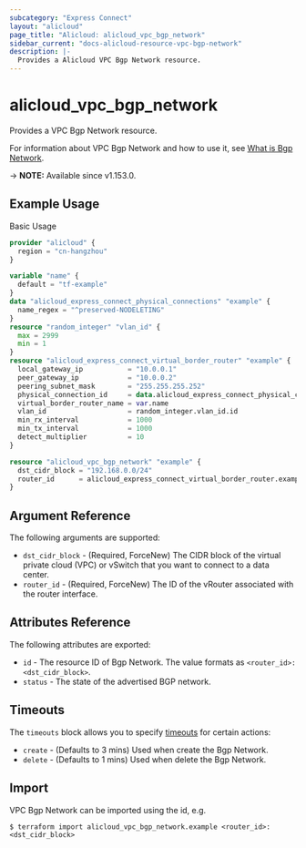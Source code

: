 ```yaml
---
subcategory: "Express Connect"
layout: "alicloud"
page_title: "Alicloud: alicloud_vpc_bgp_network"
sidebar_current: "docs-alicloud-resource-vpc-bgp-network"
description: |-
  Provides a Alicloud VPC Bgp Network resource.
---
```


# alicloud_vpc_bgp_network

Provides a VPC Bgp Network resource.

For information about VPC Bgp Network and how to use it, see [What is Bgp Network](https://www.alibabacloud.com/help/en/doc-detail/91267.html).

-> **NOTE:** Available since v1.153.0.

## Example Usage

Basic Usage

```terraform
provider "alicloud" {
  region = "cn-hangzhou"
}

variable "name" {
  default = "tf-example"
}
data "alicloud_express_connect_physical_connections" "example" {
  name_regex = "^preserved-NODELETING"
}
resource "random_integer" "vlan_id" {
  max = 2999
  min = 1
}
resource "alicloud_express_connect_virtual_border_router" "example" {
  local_gateway_ip           = "10.0.0.1"
  peer_gateway_ip            = "10.0.0.2"
  peering_subnet_mask        = "255.255.255.252"
  physical_connection_id     = data.alicloud_express_connect_physical_connections.example.connections.0.id
  virtual_border_router_name = var.name
  vlan_id                    = random_integer.vlan_id.id
  min_rx_interval            = 1000
  min_tx_interval            = 1000
  detect_multiplier          = 10
}

resource "alicloud_vpc_bgp_network" "example" {
  dst_cidr_block = "192.168.0.0/24"
  router_id      = alicloud_express_connect_virtual_border_router.example.id
}
```

## Argument Reference

The following arguments are supported:

* `dst_cidr_block` - (Required, ForceNew) The CIDR block of the virtual private cloud (VPC) or vSwitch that you want to connect to a data center.
* `router_id` - (Required, ForceNew) The ID of the vRouter associated with the router interface.

## Attributes Reference

The following attributes are exported:

* `id` - The resource ID of Bgp Network. The value formats as `<router_id>:<dst_cidr_block>`.
* `status` - The state of the advertised BGP network.

## Timeouts

The `timeouts` block allows you to specify [timeouts](https://www.terraform.io/docs/configuration-0-11/resources.html#timeouts) for certain actions:

* `create` - (Defaults to 3 mins) Used when create the Bgp Network.
* `delete` - (Defaults to 1 mins) Used when delete the Bgp Network.

## Import

VPC Bgp Network can be imported using the id, e.g.

```shell
$ terraform import alicloud_vpc_bgp_network.example <router_id>:<dst_cidr_block>
```